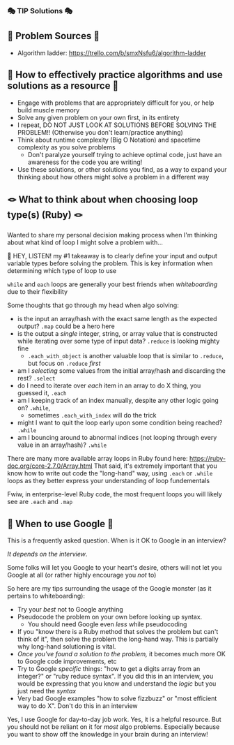 ### 🎭 TIP Solutions 🎭
## 📖 Problem Sources 📖
- Algorithm ladder: https://trello.com/b/smxNsfu6/algorithm-ladder

## 🧮 How to effectively practice algorithms and use solutions as a resource 🧮
- Engage with problems that are appropriately difficult for you, or help build muscle memory
- Solve any given problem on your own first, in its entirety
- I repeat, DO NOT JUST LOOK AT SOLUTIONS BEFORE SOLVING THE PROBLEM!! (Otherwise you don't learn/practice anything)
- Think about runtime complexity (Big O Notation) and spacetime complexity as you solve problems
  - Don't paralyze yourself trying to achieve optimal code, just have an awareness for the code you are writing!
- Use these solutions, or other solutions you find, as a way to expand your thinking about how others might solve a problem in a different way

## 🪢 What to think about when choosing loop type(s) (Ruby) 🪢
Wanted to share my personal decision making process when I'm thinking about what kind of loop I might solve a problem with...

🧚 HEY, LISTEN! my #1 takeaway is to clearly define your input and output variable types before solving the problem. This is key information when determining which type of loop to use

`while` and `each` loops are generally your best friends when _whiteboarding_ due to their flexibility

Some thoughts that go through my head when algo solving:
- is the input an array/hash with the exact same length as the expected output? `.map` could be a hero here
- is the output a _single_ integer, string, or array value that is constructed while iterating over some type of input data? `.reduce` is looking mighty fine
  - `.each_with_object` is another valuable loop that is similar to `.reduce`, but focus on `.reduce` _first_
- am I _selecting_ some values from the initial array/hash and discarding the rest? `.select`
- do I need to iterate over _each_ item in an array to do X thing, you guessed it, `.each`
- am I keeping track of an index manually, despite any other logic going on? `.while`,
  - sometimes `.each_with_index` will do the trick
- might I want to quit the loop early upon some condition being reached? `.while`
- am I bouncing around to abnormal indices (not looping through every value in an array/hash)? `.while`

There are many more available array loops in Ruby found here: https://ruby-doc.org/core-2.7.0/Array.html
That said, it's extremely important that you know how to write out code the "long-hand" way, using `.each` or `.while` loops as they better express your understanding of loop fundementals

Fwiw, in enterprise-level Ruby code, the most frequent loops you will likely see are `.each` and `.map`

## 🎱 When to use Google 🎱
This is a frequently asked question. When is it OK to Google in an interview?

_It depends on the interview_.

Some folks will let you Google to your heart's desire, others will not let you Google at all (or rather highly encourage you _not_ to)


So here are my tips surrounding the usage of the Google monster (as it pertains to whiteboarding):
- Try your _best_ not to Google anything
- Pseudocode the problem on your own before looking up syntax.
  - You should need Google even _less_ while pseudocoding
- If you "know there is a Ruby method that solves the problem but can't think of it", then solve the problem the long-hand way. This is partially why long-hand solutioning is vital.
- _Once you've found a solution to the problem,_ it becomes much more OK to Google code improvements, etc
- Try to Google _specific_ things: "how to get a digits array from an integer?" or "ruby reduce syntax". If you did this in an interview, you would be expressing that you know and understand the _logic_ but you just need the _syntax_
- Very bad Google examples "how to solve fizzbuzz" or "most efficient way to do X". Don't do this in an interview

Yes, I use Google for day-to-day job work. Yes, it is a helpful resource. But you should not be reliant on it for _most_ algo problems. Especially because you want to show off the knowledge in your brain during an interview!
